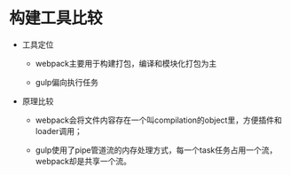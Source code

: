 # 构建工具比较

* 工具定位

  - webpack主要用于构建打包，编译和模块化打包为主

  - gulp偏向执行任务

* 原理比较

  - webpack会将文件内容存在一个叫compilation的object里，方便插件和loader调用；
  
  - gulp使用了pipe管道流的内存处理方式，每一个task任务占用一个流，webpack却是共享一个流。


